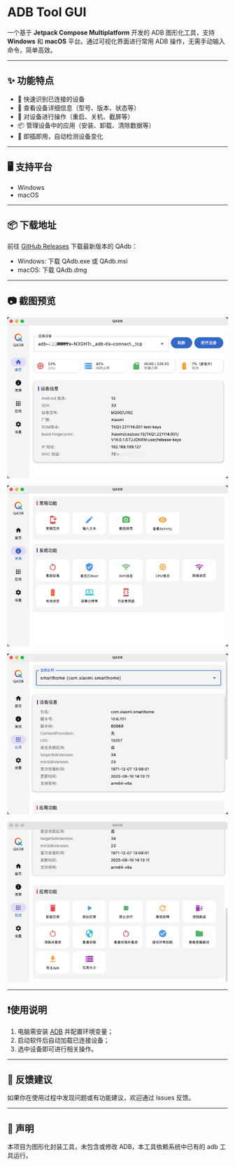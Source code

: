 # ADB Tool GUI

一个基于 **Jetpack Compose Multiplatform** 开发的 ADB 图形化工具，支持 **Windows** 和 **macOS** 平台。通过可视化界面进行常用 ADB 操作，无需手动输入命令，简单高效。

---

## ✨ 功能特点

- 🚀 快速识别已连接的设备
- 🧾 查看设备详细信息（型号、版本、状态等）
- 📱 对设备进行操作（重启、关机、截屏等）
- 📦 管理设备中的应用（安装、卸载、清除数据等）
- 🔌 即插即用，自动检测设备变化

---

## 🖥 支持平台

- Windows
- macOS

---

## 📦 下载地址

前往 [GitHub Releases](https://github.com/ludoven/QAdb-Multiplatform/releases) 下载最新版本的 QAdb：

- Windows: 下载 QAdb.exe 或 QAdb.msi
- macOS: 下载 QAdb.dmg

---

## 📷 截图预览

![Home](qadb-1.png)

![Common](qadb-2.png)

![App](qadb-3.png)

![App](qadb-4.png)

---

## ❗️使用说明

1. 电脑需安装 [ADB](https://developer.android.com/tools/adb) 并配置环境变量；
2. 启动软件后自动加载已连接设备；
3. 选中设备即可进行相关操作。

---

## 📮 反馈建议

如果你在使用过程中发现问题或有功能建议，欢迎通过 Issues 反馈。

---

## 📌 声明

本项目为图形化封装工具，未包含或修改 ADB，本工具依赖系统中已有的 adb 工具运行。
